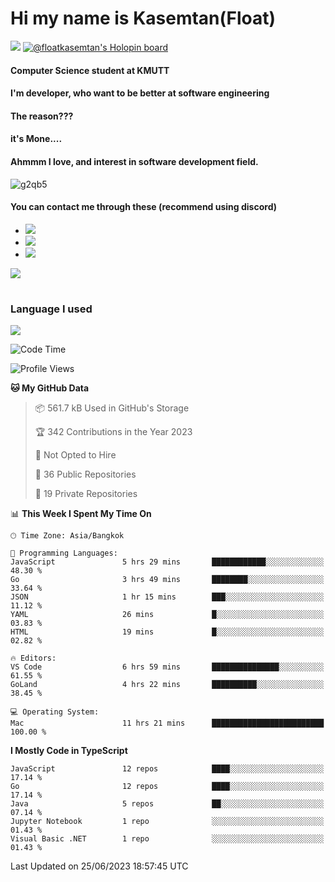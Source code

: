 # Hi my name is Kasemtan(Float)
![](https://64.media.tumblr.com/9c2a8f831efe8da556ffbf89cebb52c9/b86c1ab833a37e32-93/s1280x1920/d000dc22f75df64be2bc150f5fa69c4f6df6bb07.gifv)
[![@floatkasemtan's Holopin board](https://holopin.me/floatkasemtan)](https://holopin.io/@floatkasemtan)
#### Computer Science student at KMUTT
#### I'm developer, who want to be better at software engineering
#### The reason???
#### it's Mone.... 
#### Ahmmm I love, and interest in software development field.
![g2qb5](https://user-images.githubusercontent.com/69688279/175812510-9235eaf7-72f7-40d3-b163-56efa9aa5c6b.gif)

#### You can contact me through these (recommend using discord)
- [![](https://img.shields.io/badge/Discord-5865F2?logo=Discord&logoColor=white)](https://discordapp.com/users/278155096225742848)
- [![](https://img.shields.io/badge/Facebook-1877F2?logo=facebook&logoColor=white)](https://www.facebook.com/float.teavasirichokchai/)
- [![](https://img.shields.io/badge/linkedin-0A66C2?logo=linkedin&logoColor=white)](https://www.linkedin.com/in/floatkasemtan/)

[![](https://github-readme-stats.vercel.app/api?username=FloatKasemtan&show_icons=true&theme=nightowl)]()
#
### Language I used
[![](https://github-readme-stats.vercel.app/api/top-langs/?username=FloatKasemtan&layout=compact&theme=nightowl)]()
<!--START_SECTION:waka-->
![Code Time](http://img.shields.io/badge/Code%20Time-1%2C144%20hrs%2047%20mins-blue)

![Profile Views](http://img.shields.io/badge/Profile%20Views-9-blue)

**🐱 My GitHub Data** 

> 📦 561.7 kB Used in GitHub's Storage 
 > 
> 🏆 342 Contributions in the Year 2023
 > 
> 🚫 Not Opted to Hire
 > 
> 📜 36 Public Repositories 
 > 
> 🔑 19 Private Repositories 
 > 
📊 **This Week I Spent My Time On** 

```text
🕑︎ Time Zone: Asia/Bangkok

💬 Programming Languages: 
JavaScript               5 hrs 29 mins       ████████████░░░░░░░░░░░░░   48.30 % 
Go                       3 hrs 49 mins       ████████░░░░░░░░░░░░░░░░░   33.64 % 
JSON                     1 hr 15 mins        ███░░░░░░░░░░░░░░░░░░░░░░   11.12 % 
YAML                     26 mins             █░░░░░░░░░░░░░░░░░░░░░░░░   03.83 % 
HTML                     19 mins             █░░░░░░░░░░░░░░░░░░░░░░░░   02.82 % 

🔥 Editors: 
VS Code                  6 hrs 59 mins       ███████████████░░░░░░░░░░   61.55 % 
GoLand                   4 hrs 22 mins       ██████████░░░░░░░░░░░░░░░   38.45 % 

💻 Operating System: 
Mac                      11 hrs 21 mins      █████████████████████████   100.00 % 
```

**I Mostly Code in TypeScript** 

```text
JavaScript               12 repos            ████░░░░░░░░░░░░░░░░░░░░░   17.14 % 
Go                       12 repos            ████░░░░░░░░░░░░░░░░░░░░░   17.14 % 
Java                     5 repos             ██░░░░░░░░░░░░░░░░░░░░░░░   07.14 % 
Jupyter Notebook         1 repo              ░░░░░░░░░░░░░░░░░░░░░░░░░   01.43 % 
Visual Basic .NET        1 repo              ░░░░░░░░░░░░░░░░░░░░░░░░░   01.43 % 
```




 Last Updated on 25/06/2023 18:57:45 UTC
<!--END_SECTION:waka-->
<!--
**FloatKasemtan/FloatKasemtan** is a ✨ _special_ ✨ repository because its `README.md` (this file) appears on your GitHub profile.

Here are some ideas to get you started:

- 🔭 I’m currently working on ...
- 🌱 I’m currently learning ...
- 👯 I’m looking to collaborate on ...
- 🤔 I’m looking for help with ...
- 💬 Ask me about ...
- 📫 How to reach me: ...
- 😄 Pronouns: ...
- ⚡ Fun fact: ...
-->
